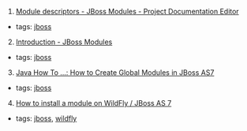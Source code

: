 1. [Module descriptors - JBoss Modules - Project Documentation Editor](https://docs.jboss.org/author/display/MODULES/Module+descriptors)
  * tags: [jboss](tags/jboss.md)
2. [Introduction - JBoss Modules](https://docs.jboss.org/author/display/MODULES/Introduction)
  * tags: [jboss](tags/jboss.md)
3. [Java How To ...: How to Create Global Modules in JBoss AS7](http://javahowto.blogspot.ch/2012/09/how-to-create-global-modules-in-jboss.html)
  * tags: [jboss](tags/jboss.md)
4. [How to install a module on WildFly / JBoss AS 7](http://www.mastertheboss.com/jboss-server/jboss-as-7/how-to-install-a-module-on-jboss-as-7)
  * tags: [jboss](tags/jboss.md), [wildfly](tags/wildfly.md)
